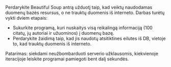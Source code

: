 Perdarykite Beautiful Soup antrą užduotį taip, kad veiktų naudodamas duomenų bazės resursus, o ne trauktų duomenis iš interneto.
Darbas turėtų vykti dviem etapais:

* Sukurkite programą, kuri nuskaitys visą reikalingą informaciją (100 citatų, jų autoriai ir užuominos) į duomenų bazę.
* Perdarykite žaidimą taip, kad jis naudotų atsitiktines eilutes iš DB, vietoje to, kad trauktų duomenis iš interneto.

Patarimas: siekdami neužbombarduoti serverio užklausomis, kiekvienoje iteracijoje leiskite programai pamiegoti bent dalį sekundės.
